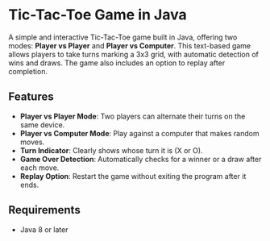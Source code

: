 # Tic-Tac-Toe Game in Java

A simple and interactive Tic-Tac-Toe game built in Java, offering two modes: **Player vs Player** and **Player vs Computer**. This text-based game allows players to take turns marking a 3x3 grid, with automatic detection of wins and draws. The game also includes an option to replay after completion.

## Features
- **Player vs Player Mode**: Two players can alternate their turns on the same device.
- **Player vs Computer Mode**: Play against a computer that makes random moves.
- **Turn Indicator**: Clearly shows whose turn it is (X or O).
- **Game Over Detection**: Automatically checks for a winner or a draw after each move.
- **Replay Option**: Restart the game without exiting the program after it ends.

## Requirements
- Java 8 or later
